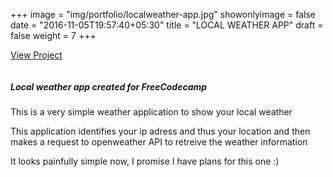 +++
image = "img/portfolio/localweather-app.jpg"
showonlyimage = false
date = "2016-11-05T19:57:40+05:30"
title = "LOCAL WEATHER APP"
draft = false
weight = 7
+++

<a href="http://localweather-app.surge.sh/" target="_blank">View Project</a>
<div class="col-lg-7">
<img class ="img-responsive" src="../../img/portfolio/localweather-app.jpg" alt="" />
</div>
<div class="col-lg-5">
<h5>Local weather app created for FreeCodecamp</h5>
<p> This is a very simple weather application to show your local weather</p>
<p>This application identifies your ip adress and thus your location and then makes a request to openweather API to retreive the weather information</p>
<p>It looks painfully simple now, I promise I have plans for this one :)</p>
</div>